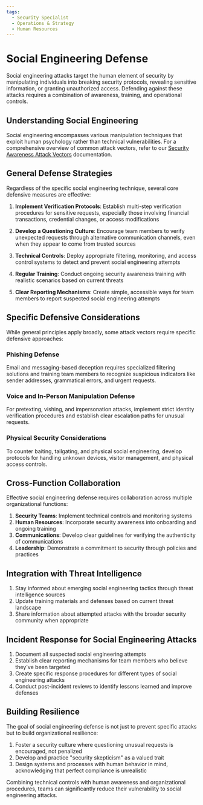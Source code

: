 ```yaml
---
tags:
  - Security Specialist
  - Operations & Strategy
  - Human Resources
---
```


# Social Engineering Defense

Social engineering attacks target the human element of security by manipulating individuals into breaking security protocols, revealing sensitive information, or granting unauthorized access. Defending against these attacks requires a combination of awareness, training, and operational controls.

## Understanding Social Engineering

Social engineering encompasses various manipulation techniques that exploit human psychology rather than technical vulnerabilities. For a comprehensive overview of common attack vectors, refer to our [Security Awareness Attack Vectors](../../awareness/attack-vectors/README.md) documentation.

## General Defense Strategies

Regardless of the specific social engineering technique, several core defensive measures are effective:

1. **Implement Verification Protocols**: Establish multi-step verification procedures for sensitive requests, especially those involving financial transactions, credential changes, or access modifications

2. **Develop a Questioning Culture**: Encourage team members to verify unexpected requests through alternative communication channels, even when they appear to come from trusted sources

3. **Technical Controls**: Deploy appropriate filtering, monitoring, and access control systems to detect and prevent social engineering attempts

4. **Regular Training**: Conduct ongoing security awareness training with realistic scenarios based on current threats

5. **Clear Reporting Mechanisms**: Create simple, accessible ways for team members to report suspected social engineering attempts

## Specific Defensive Considerations

While general principles apply broadly, some attack vectors require specific defensive approaches:

### Phishing Defense

Email and messaging-based deception requires specialized filtering solutions and training team members to recognize suspicious indicators like sender addresses, grammatical errors, and urgent requests.

### Voice and In-Person Manipulation Defense

For pretexting, vishing, and impersonation attacks, implement strict identity verification procedures and establish clear escalation paths for unusual requests.

### Physical Security Considerations

To counter baiting, tailgating, and physical social engineering, develop protocols for handling unknown devices, visitor management, and physical access controls.

## Cross-Function Collaboration

Effective social engineering defense requires collaboration across multiple organizational functions:

1. **Security Teams**: Implement technical controls and monitoring systems
2. **Human Resources**: Incorporate security awareness into onboarding and ongoing training
3. **Communications**: Develop clear guidelines for verifying the authenticity of communications
4. **Leadership**: Demonstrate a commitment to security through policies and practices

## Integration with Threat Intelligence

1. Stay informed about emerging social engineering tactics through threat intelligence sources
2. Update training materials and defenses based on current threat landscape
3. Share information about attempted attacks with the broader security community when appropriate

## Incident Response for Social Engineering Attacks

1. Document all suspected social engineering attempts
2. Establish clear reporting mechanisms for team members who believe they've been targeted
3. Create specific response procedures for different types of social engineering attacks
4. Conduct post-incident reviews to identify lessons learned and improve defenses

## Building Resilience

The goal of social engineering defense is not just to prevent specific attacks but to build organizational resilience:

1. Foster a security culture where questioning unusual requests is encouraged, not penalized
2. Develop and practice "security skepticism" as a valued trait
3. Design systems and processes with human behavior in mind, acknowledging that perfect compliance is unrealistic

Combining technical controls with human awareness and organizational procedures, teams can significantly reduce their vulnerability to social engineering attacks.
